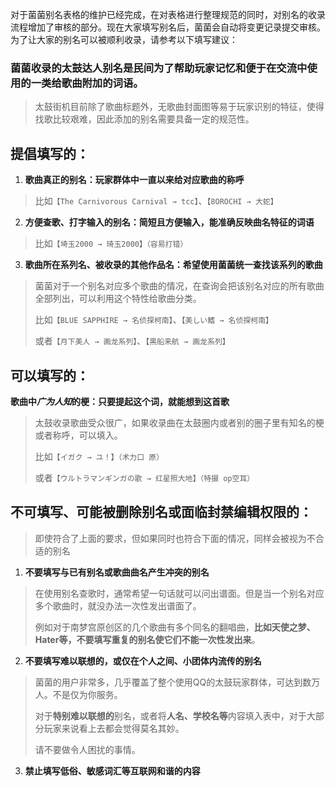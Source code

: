 对于菌菌别名表格的维护已经完成，在对表格进行整理规范的同时，对别名的收录流程增加了审核的部分。现在大家填写别名后，菌菌会自动将变更记录提交审核。为了让大家的别名可以被顺利收录，请参考以下填写建议：

### 菌菌收录的太鼓达人别名是民间为了帮助玩家记忆和便于在交流中使用的一类给歌曲附加的词语。
> 太鼓街机目前除了歌曲标题外，无歌曲封面图等易于玩家识别的特征，使得找歌比较艰难，因此添加的别名需要具备一定的规范性。

## 提倡填写的：
1. **歌曲真正的别名：玩家群体中一直以来给对应歌曲的称呼**<br/>
>  比如`【The Carnivorous Carnival → tcc】`、`【8OROCHI → 大蛇】`

2. **方便查歌、打字输入的别名：简短且方便输入，能准确反映曲名特征的词语**<br/>
>  比如`【埼玉2000 → 琦玉2000】（容易打错）`

3. **歌曲所在系列名、被收录的其他作品名：希望使用菌菌统一查找该系列的歌曲**<br/>
> 菌菌对于一个别名对应多个歌曲的情况，在查询会把该别名对应的所有歌曲全部列出，可以利用这个特性给歌曲分类。
>
> 比如`【BLUE SAPPHIRE → 名侦探柯南】`、`【美しい鰭 → 名侦探柯南】`
>
> 或者`【月下美人 → 画龙系列】`、`【黒船来航 → 画龙系列】`

## 可以填写的：
**歌曲中*广为人知*的梗：只要提起这个词，就能想到这首歌**<br/>
>  太鼓收录歌曲受众很广，如果收录曲在太鼓圈内或者别的圈子里有知名的梗或者称呼，可以填入。
>
>  比如`【イガク → ユ！】（术力口 原）`
> 
>  或者`【ウルトラマンギンガの歌 → 红星照大地】（特摄 op空耳）`




## 不可填写、可能被删除别名或面临封禁编辑权限的：
>  即使符合了上面的要求，但如果同时也符合下面的情况，同样会被视为不合适的别名

1. **不要填写与已有别名或歌曲曲名产生冲突的别名**
>  在使用别名查歌时，通常希望一句话就可以问出谱面。但是当一个别名对应多个歌曲时，就没办法一次性发出谱面了。
>
>  例如对于南梦宫原创区的几个歌曲有多个同名的翻唱曲，**比如天使之梦、Hater等，不要填写重复的别名使它们不能一次性发出来**。


2. **不要填写难以联想的，或仅在个人之间、小团体内流传的别名**
>  菌菌的用户非常多，几乎覆盖了整个使用QQ的太鼓玩家群体，可达到数万人。不是仅为你服务。
>  
>  对于**特别难以联想的**别名，或者将**人名、学校名等**内容填入表中，对于大部分玩家来说看上去都会觉得莫名其妙。
>  
>  请不要做令人困扰的事情。

3. **禁止填写低俗、敏感词汇等互联网和谐的内容**